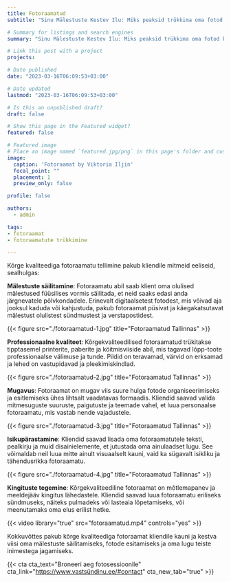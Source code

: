 ```yaml
---
title: Fotoraamatud
subtitle: "Sinu Mälestuste Kestev Ilu: Miks peaksid trükkima oma fotod kvaliteetsesse fotoraamatusse"

# Summary for listings and search engines
summary: "Sinu Mälestuste Kestev Ilu: Miks peaksid trükkima oma fotod kvaliteetsesse fotoraamatusse"

# Link this post with a project
projects: 

# Date published
date: "2023-03-16T06:09:53+03:00"

# Date updated
lastmod: "2023-03-16T06:09:53+03:00"

# Is this an unpublished draft?
draft: false

# Show this page in the Featured widget?
featured: false

# Featured image
# Place an image named `featured.jpg/png` in this page's folder and customize its options here.
image:
  caption: 'Fotoraamat by Viktoria Iljin'
  focal_point: ""
  placement: 1
  preview_only: false

profile: false

authors:
  - admin

tags:
- fotoraamat 
- fotoraamatute trükkimine

---
```

Kõrge kvaliteediga fotoraamatu tellimine pakub kliendile mitmeid eeliseid, sealhulgas:

**Mälestuste säilitamine**: Fotoraamatu abil saab klient oma olulised mälestused füüsilises vormis säilitada, et neid saaks edasi anda järgnevatele põlvkondadele. Erinevalt digitaalsetest fotodest, mis võivad aja jooksul kaduda või kahjustuda, pakub fotoraamat püsivat ja käegakatsutavat mälestust olulistest sündmustest ja verstapostidest.

{{< figure src="./fotoraamatud-1.jpg" title="Fotoraamatud Tallinnas" >}}

**Professionaalne kvaliteet**: Kõrgekvaliteedilised fotoraamatud trükitakse tipptasemel printerite, paberite ja köitmisviiside abil, mis tagavad lõpp-toote professionaalse välimuse ja tunde. Pildid on teravamad, värvid on erksamad ja lehed on vastupidavad ja pleekimiskindlad.

{{< figure src="./fotoraamatud-2.jpg" title="Fotoraamatud Tallinnas" >}}

**Mugavus**: Fotoraamat on mugav viis suure hulga fotode organiseerimiseks ja esitlemiseks ühes lihtsalt vaadatavas formaadis. Kliendid saavad valida mitmesuguste suuruste, paigutuste ja teemade vahel, et luua personaalse fotoraamatu, mis vastab nende vajadustele.

{{< figure src="./fotoraamatud-3.jpg" title="Fotoraamatud Tallinnas" >}}

**Isikupärastamine**: Kliendid saavad lisada oma fotoraamatutele teksti, pealkirju ja muid disainielemente, et jutustada oma ainulaadset lugu. See võimaldab neil luua mitte ainult visuaalselt kauni, vaid ka sügavalt isikliku ja tähendusrikka fotoraamatu.

{{< figure src="./fotoraamatud-4.jpg" title="Fotoraamatud Tallinnas" >}}

**Kingituste tegemine**: Kõrgekvaliteediline fotoraamat on mõtlemapanev ja meeldejääv kingitus lähedastele. Kliendid saavad luua fotoraamatu eriliseks sündmuseks, näiteks pulmadeks või lasteaia lõpetamiseks, või meenutamaks oma elus erilist hetke.

{{< video library="true" src="fotoraamatud.mp4" controls="yes" >}}

Kokkuvõttes pakub kõrge kvaliteediga fotoraamat kliendile kauni ja kestva viisi oma mälestuste säilitamiseks, fotode esitamiseks ja oma lugu teiste inimestega jagamiseks.

{{< cta cta_text="Broneeri aeg fotosessioonile" cta_link="https://www.vastsündinu.ee/#contact" cta_new_tab="true" >}}